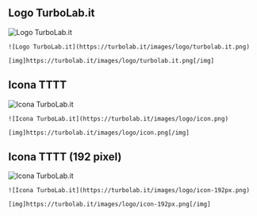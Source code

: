 ## Logo TurboLab.it

![Logo TurboLab.it](https://turbolab.it/images/logo/turbolab.it.png)

````
![Logo TurboLab.it](https://turbolab.it/images/logo/turbolab.it.png)
````

````
[img]https://turbolab.it/images/logo/turbolab.it.png[/img]
````


## Icona TTTT

![Icona TurboLab.it](https://turbolab.it/images/logo/icon.png)

````
![Icona TurboLab.it](https://turbolab.it/images/logo/icon.png)
````

````
[img]https://turbolab.it/images/logo/icon.png[/img]
````


## Icona TTTT (192 pixel)

![Icona TurboLab.it](https://turbolab.it/images/logo/icon-192px.png)

````
![Icona TurboLab.it](https://turbolab.it/images/logo/icon-192px.png)
````

````
[img]https://turbolab.it/images/logo/icon-192px.png[/img]
````
